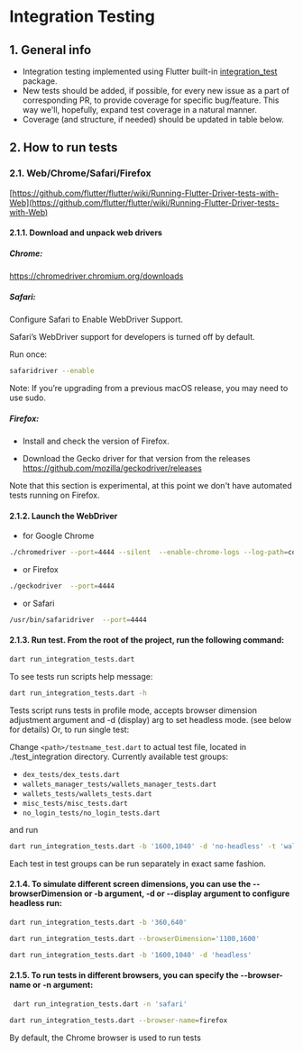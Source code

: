 # Integration Testing

## 1. General info

- Integration testing implemented using Flutter built-in [integration_test](https://github.com/flutter/flutter/tree/main/packages/integration_test) package.
- New tests should be added, if possible, for every new issue as a part of corresponding PR, to provide coverage for specific bug/feature. This way we'll, hopefully, expand test coverage in a natural manner.
- Coverage (and structure, if needed) should be updated in table below.

## 2. How to run tests

### 2.1. Web/Chrome/Safari/Firefox

[https://github.com/flutter/flutter/wiki/Running-Flutter-Driver-tests-with-Web](https://github.com/flutter/flutter/wiki/Running-Flutter-Driver-tests-with-Web)

#### 2.1.1. Download and unpack web drivers
  ##### Chrome:
  <https://chromedriver.chromium.org/downloads>

  ##### Safari:
  Configure Safari to Enable WebDriver Support.

  Safari’s WebDriver support for developers is turned off by default.
  
  Run once:
  ```bash
  safaridriver --enable
  ```
  Note:  If you’re upgrading from a previous macOS release, you may need to use sudo.

  ##### Firefox:
  - Install and check the version of Firefox.

  - Download the Gecko driver for that version from the releases <https://github.com/mozilla/geckodriver/releases>

  Note that this section is experimental, at this point we don't have automated tests running on Firefox.

#### 2.1.2. Launch the WebDriver
  - for Google Chrome
  ```bash
  ./chromedriver --port=4444 --silent  --enable-chrome-logs --log-path=console.log
  ```
   - or Firefox
  ```bash
  ./geckodriver  --port=4444
  ```
  - or Safari
  ```bash
  /usr/bin/safaridriver  --port=4444
  ```
#### 2.1.3. Run test. From the root of the project, run the following command:

  ```bash
  dart run_integration_tests.dart
  ```

To see tests run scripts help message:

  ```bash
  dart run_integration_tests.dart -h
  ```

Tests script runs tests in profile mode, accepts browser dimension adjustment argument and -d (display) arg to set headless mode.  (see below for details)
Or, to run single test:

Change `<path>/testname_test.dart` to actual test file, located in ./test_integration directory.
Currently available test groups:
  - `dex_tests/dex_tests.dart`
  - `wallets_manager_tests/wallets_manager_tests.dart`
  - `wallets_tests/wallets_tests.dart`
  - `misc_tests/misc_tests.dart`
  - `no_login_tests/no_login_tests.dart`

  and run

  ```bash
  dart run_integration_tests.dart -b '1600,1040' -d 'no-headless' -t 'wallets_tests/wallets_tests.dart'
  ```

  Each test in test groups can be run separately in exact same fashion.

#### 2.1.4. To simulate different screen dimensions, you can use the --browserDimension or -b argument, -d or --display argument to configure headless run:

  ```bash
  dart run_integration_tests.dart -b '360,640'
  ```

  ```bash
  dart run_integration_tests.dart --browserDimension='1100,1600'
  ```

  ```bash
  dart run_integration_tests.dart -b '1600,1040' -d 'headless'
  ```
  
#### 2.1.5. To run tests in different browsers, you can specify the --browser-name or -n argument:

 ```bash
  dart run_integration_tests.dart -n 'safari'
  ```

  ```bash
  dart run_integration_tests.dart --browser-name=firefox
  ``` 

 By default, the Chrome browser is used to run tests